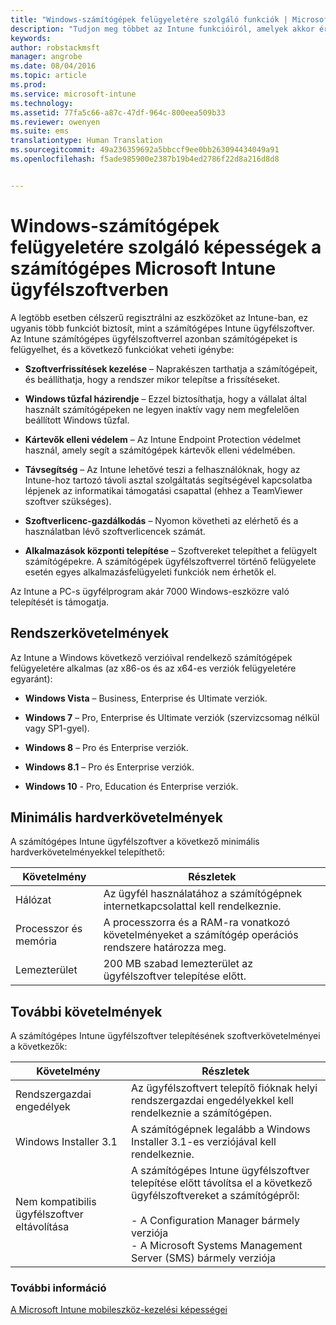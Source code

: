```yaml
---
title: "Windows-számítógépek felügyeletére szolgáló funkciók | Microsoft Intune"
description: "Tudjon meg többet az Intune funkcióiról, amelyek akkor érhetők el, ha a Windows-számítógépeit az Intune-ügyfélszoftver használatával felügyeli."
keywords: 
author: robstackmsft
manager: angrobe
ms.date: 08/04/2016
ms.topic: article
ms.prod: 
ms.service: microsoft-intune
ms.technology: 
ms.assetid: 77fa5c66-a87c-47df-964c-800eea509b33
ms.reviewer: owenyen
ms.suite: ems
translationtype: Human Translation
ms.sourcegitcommit: 49a236359692a5bbccf9ee0bb263094434049a91
ms.openlocfilehash: f5ade985900e2387b19b4ed2786f22d8a216d8d8


---
```


# Windows-számítógépek felügyeletére szolgáló képességek a számítógépes Microsoft Intune ügyfélszoftverben
A legtöbb esetben célszerű regisztrálni az eszközöket az Intune-ban, ez ugyanis több funkciót biztosít, mint a számítógépes Intune ügyfélszoftver. Az Intune számítógépes ügyfélszoftverrel azonban számítógépeket is felügyelhet, és a következő funkciókat veheti igénybe:

-   **Szoftverfrissítések kezelése** – Naprakészen tarthatja a számítógépeit, és beállíthatja, hogy a rendszer mikor telepítse a frissítéseket.

-   **Windows tűzfal házirendje** – Ezzel biztosíthatja, hogy a vállalat által használt számítógépeken ne legyen inaktív vagy nem megfelelően beállított Windows tűzfal.

-   **Kártevők elleni védelem** – Az Intune Endpoint Protection védelmet használ, amely segít a számítógépek kártevők elleni védelmében.

-   **Távsegítség** – Az Intune lehetővé teszi a felhasználóknak, hogy az Intune-hoz tartozó távoli asztal szolgáltatás segítségével kapcsolatba lépjenek az informatikai támogatási csapattal (ehhez a TeamViewer szoftver szükséges).

-   **Szoftverlicenc-gazdálkodás** – Nyomon követheti az elérhető és a használatban lévő szoftverlicencek számát.
-   **Alkalmazások központi telepítése** – Szoftvereket telepíthet a felügyelt számítógépekre. A számítógépek ügyfélszoftverrel történő felügyelete esetén egyes alkalmazásfelügyeleti funkciók nem érhetők el.


Az Intune a PC-s ügyfélprogram akár 7000 Windows-eszközre való telepítését is támogatja.

## Rendszerkövetelmények
Az Intune a Windows következő verzióival rendelkező számítógépek felügyeletére alkalmas (az x86-os és az x64-es verziók felügyeletére egyaránt):


-   **Windows Vista** – Business, Enterprise és Ultimate verziók.

-   **Windows 7** – Pro, Enterprise és Ultimate verziók (szervizcsomag nélkül vagy SP1-gyel).

-   **Windows 8** – Pro és Enterprise verziók.

-   **Windows 8.1** – Pro és Enterprise verziók.

- **Windows 10** - Pro, Education és Enterprise verziók.


## Minimális hardverkövetelmények
A számítógépes Intune ügyfélszoftver a következő minimális hardverkövetelményekkel telepíthető:

|Követelmény|Részletek|
|---------------|--------------------|
|Hálózat|Az ügyfél használatához a számítógépnek internetkapcsolattal kell rendelkeznie.|
|Processzor és memória|A processzorra és a RAM-ra vonatkozó követelményeket a számítógép operációs rendszere határozza meg.|
|Lemezterület|200 MB szabad lemezterület az ügyfélszoftver telepítése előtt.|

## További követelmények
A számítógépes Intune ügyfélszoftver telepítésének szoftverkövetelményei a következők:

|Követelmény|Részletek|
|---------------|--------------------|
|Rendszergazdai engedélyek|Az ügyfélszoftvert telepítő fióknak helyi rendszergazdai engedélyekkel kell rendelkeznie a számítógépen.|
|Windows Installer 3.1|A számítógépnek legalább a Windows Installer 3.1-es verziójával kell rendelkeznie.|
|Nem kompatibilis ügyfélszoftver eltávolítása|A számítógépes Intune ügyfélszoftver telepítése előtt távolítsa el a következő ügyfélszoftvereket a számítógépről:<br /><br />- A Configuration Manager bármely verziója<br />- A Microsoft Systems Management Server (SMS) bármely verziója|

### További információ
[A Microsoft Intune mobileszköz-kezelési képességei](./mobile-device-management-capabilities-in-microsoft-intune.md)



<!--HONumber=Aug16_HO1-->


